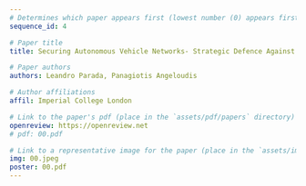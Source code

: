 ```yaml
---
# Determines which paper appears first (lowest number (0) appears first)
sequence_id: 4

# Paper title
title: Securing Autonomous Vehicle Networks- Strategic Defence Against Communication Attacks

# Paper authors
authors: Leandro Parada, Panagiotis Angeloudis

# Author affiliations
affil: Imperial College London

# Link to the paper's pdf (place in the `assets/pdf/papers` directory)
openreview: https://openreview.net
# pdf: 00.pdf

# Link to a representative image for the paper (place in the `assets/img/papers` directory)
img: 00.jpeg
poster: 00.pdf
---
```

